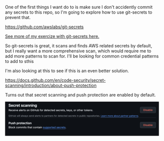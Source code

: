 One of the first things I want do to is make sure I don't accidently commit any secrets to this repo, so I'm going to explore how to use git-secrets to prevent that.

https://github.com/awslabs/git-secrets

[See more of my exercize with git-secrets here.](tools/code/gitgSecrets.md)

So git-secrets is great, it scans and finds AWS related secrets by default, but I really want a more comprehensive scan, which would require me to add more patterns to scan for.  I'll be looking for common credential patterns to add to sthis

I'm also looking at this to see if this is an even better solution.

https://docs.github.com/en/code-security/secret-scanning/introduction/about-push-protection

Turns out that secret scanning and push protection are enabled by default.  

![pushProtection](images/pushProtectionAndSecretScanning.png)